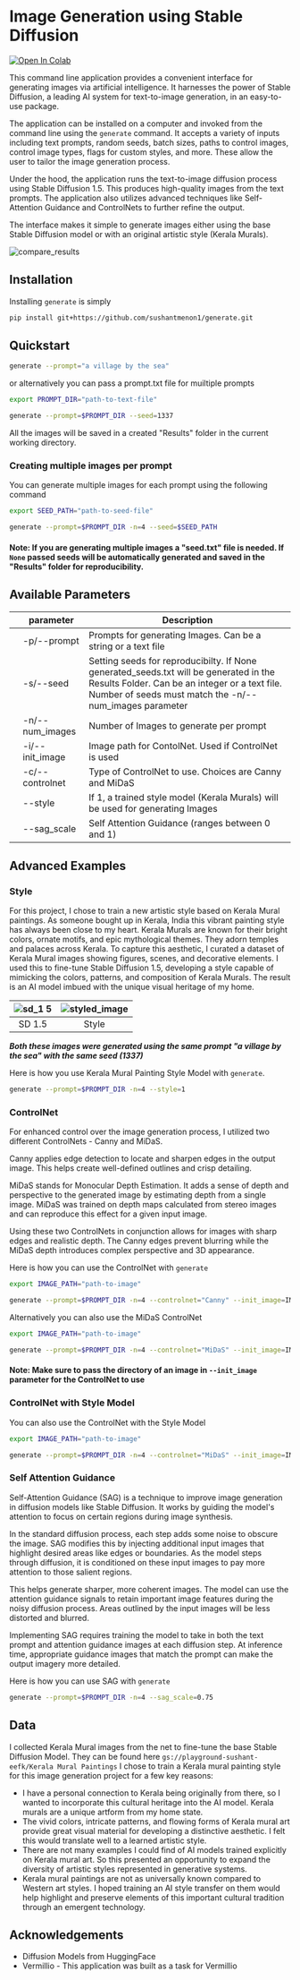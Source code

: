 # Image Generation using Stable Diffusion 
[![Open In Colab](https://colab.research.google.com/assets/colab-badge.svg)](https://colab.research.google.com/drive/1nea9S_3uMRLkMDjfaLNv5fzHSUHSZovu?usp=sharing)

This command line application provides a convenient interface for generating images via artificial intelligence. It harnesses the power of Stable Diffusion, a leading AI system for text-to-image generation, in an easy-to-use package.

The application can be installed on a computer and invoked from the command line using the `generate` command. It accepts a variety of inputs including text prompts, random seeds, batch sizes, paths to control images, control image types, flags for custom styles, and more. These allow the user to tailor the image generation process.

Under the hood, the application runs the text-to-image diffusion process using Stable Diffusion 1.5. This produces high-quality images from the text prompts. The application also utilizes advanced techniques like Self-Attention Guidance and ControlNets to further refine the output.

The interface makes it simple to generate images either using the base Stable Diffusion model or with an original artistic style (Kerala Murals).

![compare_results](https://github.com/sushantmenon1/generate/assets/74258021/f80eccf1-1a11-4a59-89c3-c8e1ded85400)

## Installation 

Installing `generate` is simply
```bash
pip install git+https://github.com/sushantmenon1/generate.git
```
## Quickstart
```bash
generate --prompt="a village by the sea" 
```
or alternatively you can pass a prompt.txt file for muiltiple prompts
```bash
export PROMPT_DIR="path-to-text-file"

generate --prompt=$PROMPT_DIR --seed=1337
```
All the images will be saved in a created "Results" folder in the current working directory.

### Creating multiple images per prompt
You can generate multiple images for each prompt using the following command
```bash
export SEED_PATH="path-to-seed-file"

generate --prompt=$PROMPT_DIR -n=4 --seed=$SEED_PATH
```
#### Note: If you are generating multiple images a "seed.txt" file is needed. If `None` passed seeds will be automatically generated and saved in the "Results" folder for reproducibility.

## Available Parameters

|   | parameter                 | Description | 
|---|---------------------------|-----------------------|
|   | -p/--prompt | Prompts for generating Images. Can be a string or a text file|
|   | -s/--seed  | Setting seeds for reproducibilty. If None generated_seeds.txt will be generated in the Results Folder. Can be an integer or a text file. Number of seeds must match the -n/--num_images parameter|
|   | -n/--num_images    | Number of Images to generate per prompt| 
|   | -i/--init_image    | Image path for ContolNet. Used if ControlNet is used|
|   | -c/--controlnet | Type of ControlNet to use. Choices are Canny and MiDaS|
|   | --style   | If 1, a trained style model (Kerala Murals) will be used for generating Images| 
|   | --sag_scale    | Self Attention Guidance (ranges between 0 and 1)| 

## Advanced Examples
### Style
For this project, I chose to train a new artistic style based on Kerala Mural paintings. As someone bought up in Kerala, India this vibrant painting style has always been close to my heart. Kerala Murals are known for their bright colors, ornate motifs, and epic mythological themes. They adorn temples and palaces across Kerala. To capture this aesthetic, I curated a dataset of Kerala Mural images showing figures, scenes, and decorative elements. I used this to fine-tune Stable Diffusion 1.5, developing a style capable of mimicking the colors, patterns, and composition of Kerala Murals. The result is an AI model imbued with the unique visual heritage of my home.


| ![sd_1 5](https://github.com/sushantmenon1/generate/assets/74258021/5d49afa3-064c-409e-8652-603932f02627) | ![styled_image](https://github.com/sushantmenon1/generate/assets/74258021/da8dbb25-082a-4e89-9625-4a899f327cdf) |
|:----------------------:|:----------------------:|
|      SD 1.5     |      Style     |

***Both these images were generated using the same prompt "a village by the sea" with the same seed (1337)***

Here is how you use Kerala Mural Painting Style Model with `generate`.
```bash
generate --prompt=$PROMPT_DIR -n=4 --style=1
```

### ControlNet
For enhanced control over the image generation process, I utilized two different ControlNets - Canny and MiDaS. 

Canny applies edge detection to locate and sharpen edges in the output image. This helps create well-defined outlines and crisp detailing. 

MiDaS stands for Monocular Depth Estimation. It adds a sense of depth and perspective to the generated image by estimating depth from a single image. MiDaS was trained on depth maps calculated from stereo images and can reproduce this effect for a given input image. 

Using these two ControlNets in conjunction allows for images with sharp edges and realistic depth. The Canny edges prevent blurring while the MiDaS depth introduces complex perspective and 3D appearance. 

Here is how you can use the ControlNet with `generate`
```bash
export IMAGE_PATH="path-to-image"

generate --prompt=$PROMPT_DIR -n=4 --controlnet="Canny" --init_image=IMAGE_PATH
```
Alternatively you can also use the MiDaS ControlNet
```bash
export IMAGE_PATH="path-to-image"

generate --prompt=$PROMPT_DIR -n=4 --controlnet="MiDaS" --init_image=IMAGE_PATH
```
#### Note: Make sure to pass the directory of an image in `--init_image` parameter for the ControlNet to use

### ControlNet with Style Model
You can also use the ControlNet with the Style Model
```bash
export IMAGE_PATH="path-to-image"

generate --prompt=$PROMPT_DIR -n=4 --controlnet="MiDaS" --init_image=IMAGE_PATH --style=1
```

### Self Attention Guidance

Self-Attention Guidance (SAG) is a technique to improve image generation in diffusion models like Stable Diffusion. It works by guiding the model's attention to focus on certain regions during image synthesis.

In the standard diffusion process, each step adds some noise to obscure the image. SAG modifies this by injecting additional input images that highlight desired areas like edges or boundaries. As the model steps through diffusion, it is conditioned on these input images to pay more attention to those salient regions.

This helps generate sharper, more coherent images. The model can use the attention guidance signals to retain important image features during the noisy diffusion process. Areas outlined by the input images will be less distorted and blurred.

Implementing SAG requires training the model to take in both the text prompt and attention guidance images at each diffusion step. At inference time, appropriate guidance images that match the prompt can make the output imagery more detailed.

Here is how you can use SAG with `generate`
```bash
generate --prompt=$PROMPT_DIR -n=4 --sag_scale=0.75
```
## Data
I collected Kerala Mural images from the net to fine-tune the base Stable Diffusion Model. They can be found here `gs://playground-sushant-eefk/Kerala Mural Paintings`
I chose to train a Kerala mural painting style for this image generation project for a few key reasons:
- I have a personal connection to Kerala being originally from there, so I wanted to incorporate this cultural heritage into the AI model. Kerala murals are a unique artform from my home state.
- The vivid colors, intricate patterns, and flowing forms of Kerala mural art provide great visual material for developing a distinctive aesthetic. I felt this would translate well to a learned artistic style.
- There are not many examples I could find of AI models trained explicitly on Kerala mural art. So this presented an opportunity to expand the diversity of artistic styles represented in generative systems.
- Kerala mural paintings are not as universally known compared to Western art styles. I hoped training an AI style transfer on them would help highlight and preserve elements of this important cultural tradition through an emergent technology.

## Acknowledgements
- Diffusion Models from HuggingFace
- Vermillio - This application was built as a task for Vermillio
